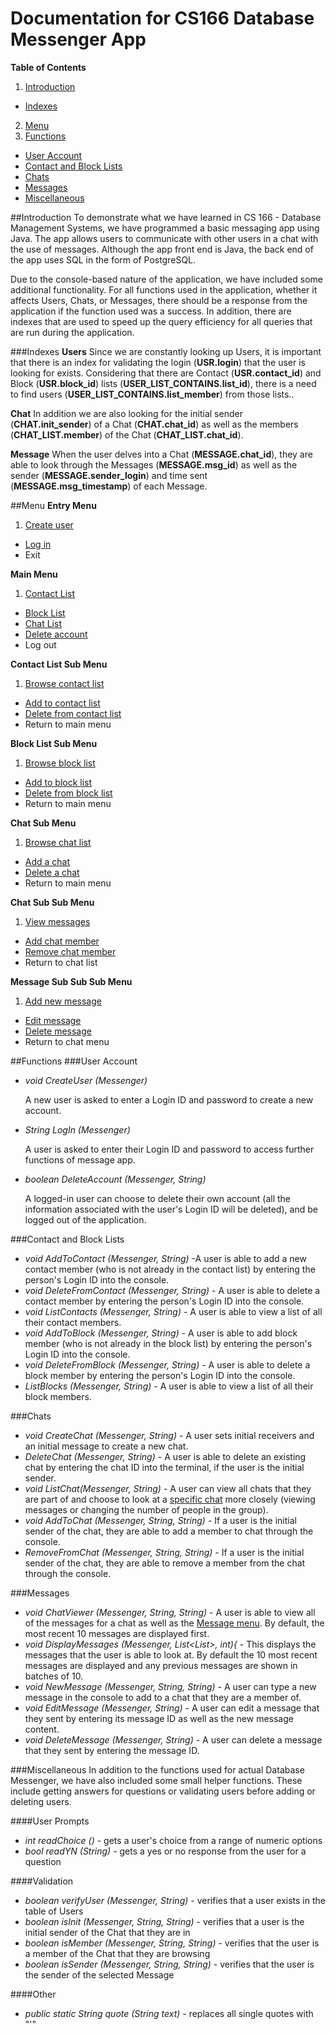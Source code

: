 # Documentation for CS166 Database Messenger App

**Table of Contents**

1. [Introduction](#intro)
  * [Indexes](#index)
2. [Menu](#menu)
3. [Functions](#func)
  * [User Account](#accnt)
  * [Contact and Block Lists](#lists)
  * [Chats](#chat)
  * [Messages](#msgs)
  * [Miscellaneous](#misc)

##<a name="intro">Introduction</a>
To demonstrate what we have learned in CS 166 - Database Management Systems, we have programmed a basic messaging app using Java. The app allows users to communicate with other users in a chat with the use of messages. Although the app front end is Java, the back end of the app uses SQL in the form of PostgreSQL.

Due to the console-based nature of the application, we have included some additional functionality. For all functions used in the application, whether it affects Users, Chats, or Messages, there should be a response from the application if the function used was a success. In addition, there are indexes that are used to speed up the query efficiency for all queries that are run during the application.

###<a name="index">Indexes</a>
**Users**
Since we are constantly looking up Users, it is important that there is an index for validating the login (**USR.login**) that the user is looking for exists. Considering that there are Contact (**USR.contact_id**) and Block (**USR.block_id**) lists (**USER_LIST_CONTAINS.list_id**), there is a need to find users (**USER_LIST_CONTAINS.list_member**) from those lists..

**Chat**
In addition we are also looking for the initial sender (**CHAT.init_sender**) of a Chat (**CHAT.chat_id**) as well as the members (**CHAT_LIST.member**) of the Chat (**CHAT_LIST.chat_id**).

**Message**
When the user delves into a Chat (**MESSAGE.chat_id**), they are able to look through the Messages (**MESSAGE.msg_id**) as well as the sender (**MESSAGE.sender_login**) and time sent (**MESSAGE.msg_timestamp**) of each Message.

##<a name="menu">Menu</a>
**Entry Menu**

1. [Create user](#userCreate)
- [Log in](#userLogin)
- Exit

**Main Menu**

1. [Contact List](#contactMenu)
- [Block List](#blockMenu)
- [Chat List](#chatMenu)
- [Delete account](#userDelete)
- Log out

<a name="contactMenu">**Contact List Sub Menu**</a>

1. [Browse contact list](#contactBrowse)
- [Add to contact list](#contactAdd)
- [Delete from contact list](#contactDelete)
- Return to main menu

<a name="blockMenu">**Block List Sub Menu**</a>

1. [Browse block list](#blockBrowse)
- [Add to block list](#blockAdd)
- [Delete from block list](#blockDelete)
- Return to main menu

<a name="chatMenu">**Chat Sub Menu**</a>

1. [Browse chat list](#chatBrowse)
- [Add a chat](#chatAdd)
- [Delete a chat](#chatDelete)
- Return to main menu

<a name="chatMenu2">**Chat Sub Sub Menu**</a>

1. [View messages](#msgBrowse)
- [Add chat member](#chatMemAdd)
-  [Remove chat member](#chatMemDelete)
- Return to chat list

<a name="msgMenu">**Message Sub Sub Sub Menu**</a>

1. [Add new message](#msgAdd)
- [Edit message](#msgEdit)
- [Delete message](#msgDelete)
- Return to chat menu

##<a name="func">Functions</a>
###<a name="accnt">User Account</a>
* <a name="userCreate">*void CreateUser (Messenger)*</a>

    A new user is asked to enter a Login ID and password to create a new account.
* <a name="userLogin">*String LogIn (Messenger)*</a>

    A user is asked to enter their Login ID and password to access further functions of message app.
* <a name="userDelete">*boolean DeleteAccount (Messenger, String)*</a>

    A logged-in user can choose to delete their own account (all the information associated with the user's Login ID will be deleted), and be logged out of the application.

###<a name="lists">Contact and Block Lists</a>
* <a name="contactAdd">*void AddToContact (Messenger, String)*</a> -A user is able to add a new contact member (who is not already in the contact list) by entering the person's Login ID into the console.
* <a name="contactDelete">*void DeleteFromContact (Messenger, String)*</a> - A user is able to delete a contact member by entering the person's Login ID into the console.
* <a name="contactBrowse">*void ListContacts (Messenger, String)*</a> - A user is able to view a list of all their contact members.
* <a name="blockAdd">*void AddToBlock (Messenger, String)*</a> - A user is able to add block member (who is not already in the block list) by entering the person's Login ID into the console.
* <a name="blockDelete">*void DeleteFromBlock (Messenger, String)*</a> - A user is able to delete a block member by entering the person's Login ID into the console.
* <a name="blockBrowse">*ListBlocks (Messenger, String)*</a> - A user is able to view a list of all their block members.

###<a name="chat">Chats</a>
* <a name="chatAdd">*void CreateChat (Messenger, String)*</a> - A user sets initial receivers and an initial message to create a new chat.
* <a name="chatDelete">*DeleteChat (Messenger, String)*</a> - A user is able to delete an existing chat by entering the chat ID into the terminal, if the user is the initial sender. 
* <a name="chatBrowse">*void ListChat(Messenger, String)*</a> - A user can view all chats that they are part of and choose to look at a [specific chat](#chatMenu2) more closely (viewing messages or changing the number of people in the group).
* <a name="chatMemAdd">*void AddToChat (Messenger, String, String)*</a> - If a user is the initial sender of the chat, they are able to add a member to chat through the console.
* <a name="ChatMemDelete">*RemoveFromChat (Messenger, String, String)*</a> - If a user is the initial sender of the chat, they are able to remove a member from the chat through the console.

###<a name="msgs">Messages</a>
* <a name="msgBrowse">*void ChatViewer (Messenger, String, String)*</a> - A user is able to view all of the messages for a chat as well as the [Message menu](#msgMenu). By default, the most recent 10 messages are displayed first.
* <a name="msgMore">*void DisplayMessages (Messenger, List<List<String>>, int){*</a> - This displays the messages that the user is able to look at. By default the 10 most recent messages are displayed and any previous messages are shown in batches of 10.
* <a name="msgAdd">*void NewMessage (Messenger, String, String)*</a> - A user can type a new message in the console to add to a chat that they are a member of.
* <a name="msgEdit">*void EditMessage (Messenger, String)*</a> - A user can edit a message that they sent by entering its message ID as well as the new message content.
* <a name="msgDelete">*void DeleteMessage (Messenger, String)*</a> - A user can delete a message that they sent by entering the message ID.

###<a name="misc">Miscellaneous</a>
In addition to the functions used for actual Database Messenger, we have also included some small helper functions. These include getting answers for questions or validating users before adding or deleting users.

####User Prompts
* *int readChoice ()* - gets a user's choice from a range of numeric options
* *bool readYN (String)* - gets a yes or no response from the user for a question

####Validation
* *boolean verifyUser (Messenger, String)* - verifies that a user exists in the table of Users
* *boolean isInit (Messenger, String, String)* - verifies that a user is the initial sender of the Chat that they are in
* *boolean isMember (Messenger, String, String)* - verifies that the user is a member of the Chat that they are browsing
* *boolean isSender (Messenger, String, String)* - verifies that the user is the sender of the selected Message

####Other
* *public static String quote (String text)* - replaces all single quotes with "\'"
